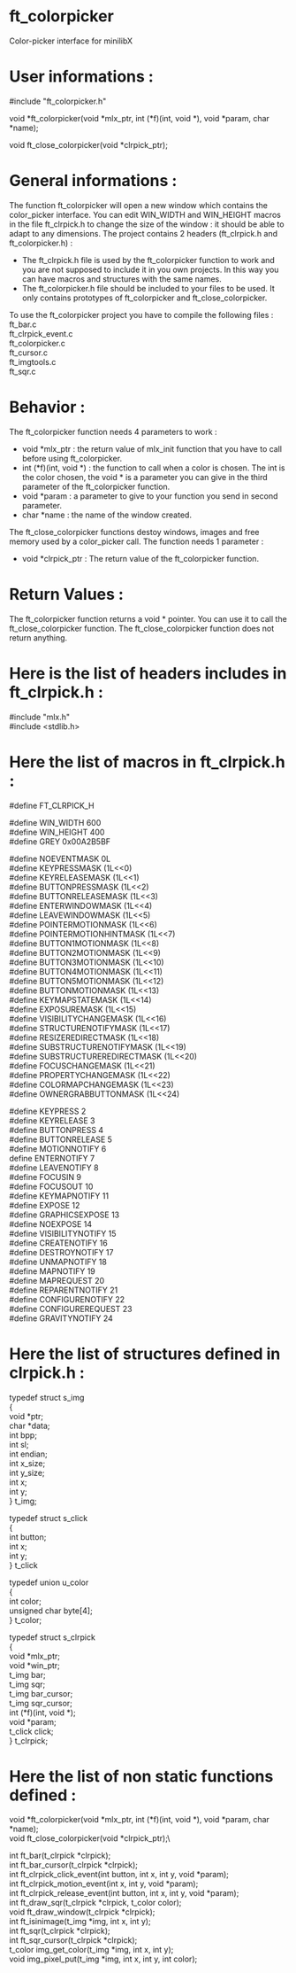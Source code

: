 # ft_colorpicker
Color-picker interface for minilibX

# User informations :

#include "ft_colorpicker.h"

void  *ft_colorpicker(void *mlx_ptr, int (*f)(int, void *), void *param, char *name);

void  ft_close_colorpicker(void *clrpick_ptr);

# General informations :

The function ft_colorpicker will open a new window which contains the color_picker interface.
You can edit WIN_WIDTH and WIN_HEIGHT macros in the file ft_clrpick.h to change the size of the
window : it should be able to adapt to any dimensions.
The project contains 2 headers (ft_clrpick.h and ft_colorpicker.h) :
 - The ft_clrpick.h file is used by the ft_colorpicker function to work and you are not supposed
to include it in you own projects. In this way you can have macros and structures with the same
names.
 - The ft_colorpicker.h file should be included to your files to be used. It only contains
prototypes of ft_colorpicker and ft_close_colorpicker.

To use the ft_colorpicker project you have to compile the following files :\
ft_bar.c\
ft_clrpick_event.c\
ft_colorpicker.c\
ft_cursor.c\
ft_imgtools.c\
ft_sqr.c

# Behavior :
The ft_colorpicker function needs 4 parameters to work :
 - void *mlx_ptr : the return value of mlx_init function that you have to call before using ft_colorpicker.
 - int (*f)(int, void *) : the function to call when a color is chosen. The int is the color chosen, the
void * is a parameter you can give in the third parameter of the ft_colorpicker function.
 - void *param : a parameter to give to your function you send in second parameter.
 - char *name : the name of the window created.

The ft_close_colorpicker functions destoy windows, images and free memory used by a color_picker call. The
function needs 1 parameter :
 - void *clrpick_ptr : The return value of the ft_colorpicker function.

# Return Values :
The ft_colorpicker function returns a void * pointer. You can use it to call the ft_close_colorpicker
function.
The ft_close_colorpicker function does not return anything.

# Here is the list of headers includes in ft_clrpick.h :

#include "mlx.h"\
#include <stdlib.h>

# Here the list of macros in ft_clrpick.h :

#define FT_CLRPICK_H

#define WIN_WIDTH 600\
#define WIN_HEIGHT 400\
#define GREY 0x00A2B5BF

#define NOEVENTMASK 0L\
#define KEYPRESSMASK (1L<<0)\
#define KEYRELEASEMASK (1L<<1)\
#define BUTTONPRESSMASK (1L<<2)\
#define BUTTONRELEASEMASK (1L<<3)\
#define ENTERWINDOWMASK (1L<<4)\
#define LEAVEWINDOWMASK (1L<<5)\
#define POINTERMOTIONMASK (1L<<6)\
#define POINTERMOTIONHINTMASK (1L<<7)\
#define BUTTON1MOTIONMASK (1L<<8)\
#define BUTTON2MOTIONMASK (1L<<9)\
#define BUTTON3MOTIONMASK (1L<<10)\
#define BUTTON4MOTIONMASK (1L<<11)\
#define BUTTON5MOTIONMASK (1L<<12)\
#define BUTTONMOTIONMASK (1L<<13)\
#define KEYMAPSTATEMASK (1L<<14)\
#define EXPOSUREMASK (1L<<15)\
#define VISIBILITYCHANGEMASK (1L<<16)\
#define STRUCTURENOTIFYMASK (1L<<17)\
#define RESIZEREDIRECTMASK (1L<<18)\
#define SUBSTRUCTURENOTIFYMASK (1L<<19)\
#define SUBSTRUCTUREREDIRECTMASK (1L<<20)\
#define FOCUSCHANGEMASK (1L<<21)\
#define PROPERTYCHANGEMASK (1L<<22)\
#define COLORMAPCHANGEMASK (1L<<23)\
#define OWNERGRABBUTTONMASK (1L<<24)

#define KEYPRESS 2\
#define KEYRELEASE 3\
#define BUTTONPRESS 4\
#define BUTTONRELEASE 5\
#define MOTIONNOTIFY 6\
define ENTERNOTIFY 7\
#define LEAVENOTIFY 8\
#define FOCUSIN 9\
#define FOCUSOUT 10\
#define KEYMAPNOTIFY 11\
#define EXPOSE 12\
#define GRAPHICSEXPOSE 13\
#define NOEXPOSE 14\
#define VISIBILITYNOTIFY 15\
#define CREATENOTIFY 16\
#define DESTROYNOTIFY 17\
#define UNMAPNOTIFY 18\
#define MAPNOTIFY 19\
#define MAPREQUEST 20\
#define REPARENTNOTIFY 21\
#define CONFIGURENOTIFY 22\
#define CONFIGUREREQUEST 23\
#define GRAVITYNOTIFY 24

# Here the list of structures defined in clrpick.h :

typedef struct		s_img\
{\
	void			      *ptr;\
	char		      	*data;\
	int			      	bpp;\
	int			      	sl;\
	int		      		endian;\
	int		      		x_size;\
	int		      		y_size;\
	int		       		x;\
	int			      	y;\
}					        t_img;

typedef struct		s_click\
{\
	int				      button;\
	int			      	x;\
	int			      	y;\
}				        	t_click

typedef union		  u_color\
{\
	int				      color;\
	unsigned char	  byte[4];\
}				          t_color;

typedef struct		s_clrpick\
{\
	void		      	*mlx_ptr;\
	void		      	*win_ptr;\
	t_img		      	bar;\
	t_img		      	sqr;\
	t_img	      		bar_cursor;\
	t_img	      		sqr_cursor;\
	int			      	(*f)(int, void *);\
	void	      		*param;\
	t_click	     		click;\
}				        	t_clrpick;

# Here the list of non static functions defined :

void              *ft_colorpicker(void *mlx_ptr, int (*f)(int, void *), void *param, char *name);\
void              ft_close_colorpicker(void *clrpick_ptr);\

int				      	ft_bar(t_clrpick *clrpick);\
int				      	ft_bar_cursor(t_clrpick *clrpick);\
int			      		ft_clrpick_click_event(int button, int x, int y, void *param);\
int			      		ft_clrpick_motion_event(int x, int y, void *param);\
int			      		ft_clrpick_release_event(int button, int x, int y, void *param);\
int				      	ft_draw_sqr(t_clrpick *clrpick, t_color color);\
void			      	ft_draw_window(t_clrpick *clrpick);\
int				      	ft_isinimage(t_img *img, int x, int y);\
int				      	ft_sqr(t_clrpick *clrpick);\
int			      		ft_sqr_cursor(t_clrpick *clrpick);\
t_color		    		img_get_color(t_img *img, int x, int y);\
void			      	img_pixel_put(t_img *img, int x, int y, int color);
